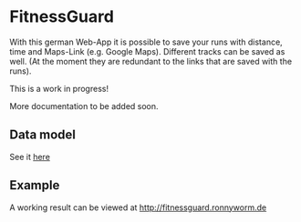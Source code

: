# FitnessGuard

With this german Web-App it is possible to save your runs with distance, time and Maps-Link (e.g. Google Maps). Different tracks can be saved as well. (At the moment they are redundant to the links that are saved with the runs).

This is a work in progress!


More documentation to be added soon.


## Data model
See it [here](https://github.com/ronnyworm/fitnessguard/blob/neustart_nur_laufen/FitnessGuardRails/doc/models_complete.svg)




## Example
A working result can be viewed at <http://fitnessguard.ronnyworm.de>